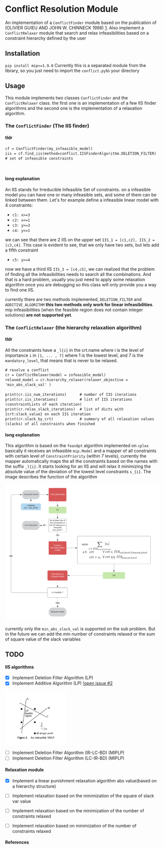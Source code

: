 # Conflict Resolution Module
An implementation of a `ConflictFinder` module based on the publication of (OLIVIER GUIEU AND JOHN W. CHINNECK 1998) [1]. Also implement a `ConflictRelaxer` module that search and relax infeasibilities based on a constraint hierarchy defined by the user 

## Installation 

`pip install mip>=1.9.0`
Currently this is a separated module from the library, so you just need to import the `conflict.py`to your directory

## Usage
This module implements two classes `ConflictFinder` and the `ConflictRelaxer` class. the first one is an implementation of a few IIS finder algorithms and the second one is the implementation of a relaxation algorithm. 

### The `ConflictFinder` (The IIS finder)

#### tldr 

```
cf = ConflictFinder(my_infeasible_model)
iis = cf.find_iis(method=conflict.IISFinderAlgorithm.DELETION_FILTER) # set of infeasible constraints
```
&nbsp;
####  long explanation
An IIS stands for Irreducible Infeasible Set of constraints. on a infeasible model you can have one or many infeasible sets, and some of them can be linked between them. Let's for example define a infeasible linear model with 4 constraints:

* `c1: x>=3`
* `c2: x<=1`
* `c3: y>=3`
* `c4: y<=1`

we can see that there are 2 IIS on the upper set  `IIS_1 = [c1,c2], IIS_2 = [c3,c4]`. This case is evident to see, that we only have two sets, but lets add a fifth constraint

* `c5: y>=4`

now we have a third IIS  `IIS_3 = [c4,c5]`, we can realized that the problem of finding all the infeasibilities needs to search all the combinations. And that is a hard problem, usually you just need to apply some relaxation algorithm once you are debugging so this class will only provide you a way to find one IIS. 

currently there are two methods implemented, `DELETION_FILTER` and `ADDITIVE_ALGORITHM` **this two methods only work for linear infeasibilities**. mip infeasibilities (when the feasible region does not contain integer solutions) **are not supported yet**.


### The `ConflictRelaxer` (the hierarchy relaxation algorithm)

#### tldr 
All the constraints have a `_l{i}` in the crt.name where i is the level of importance `i` in `[1, ... , 7]`  where 1 is the lowest level, and 7 is the `mandatory_level`, that means that is never to be relaxed. 

```
# resolve a conflict
cr = ConflictRelaxer(model = infeasible_model)
relaxed_model = cr.hierarchy_relaxer(relaxer_objective = 'min_abs_slack_val' )

print(cr.iis_num_iterations)      # number of IIS iterations 
print(cr.iis_iterations)          # list of IIS iterations (constraintLists of each iteration)
print(cr.relax_slack_iterations)  # list of dicts with {crt:slack_value} on each IIS iteration 
print(cr.slack_by_crt)            # summary of all relaxation values (slacks) of all constraints when finished
```
####  long explanation

This algorithm is based on the `feasOpt` algorithm implemented on `cplex` basically it receives an infeasible `mip.Model` and a mapper of all constraints with certain level of `ConstraintPriority` (within 7 levels), currently the mapper automatically maps the all the constraints based on the names with the suffix `_l{i}`. It starts looking for an IIS and will relax it  minimizing the absolute value of the deviation of the lowest level constraints `s_{i}`. The image describes the function of the algorithm  

<img src="img/hierarchy_relax_algorithm.png" alt="alt text" width="800"/>

currently only the `min_abs_slack_val` is supported on the sub problem. But in the future we can add the min number of constraints relaxed or the sum of square value of the slack variables 
&nbsp;
&nbsp;
&nbsp;
&nbsp;
&nbsp;

## TODO
#### IIS algorithms 
- [x] Implement Deletion Filter Algorithm (LP)
- [x] Implement Additive Algorithm (LP) [!open issue #2](https://github.com/pabloazurduy/python-mip-infeasibility/issues/2)

 <img src="img/MILP_infeasibility.png" alt="alt text" width="200"/>

- [ ] Implement Deletion Filter Algorithm (IR-LC-BD) (MIPLP)
- [ ] Implement Deletion Filter Algorithm (LC-IR-BD) (MIPLP)

#### Relaxation module 
- [x] Implement a linear punishment relaxation algorithm abs value(based on a hierarchy structure)
- [ ] Implement relaxation based on the minimization of the square of slack var value
- [ ] Implement relaxation based on the minimization of the number of constraints relaxed 
- [ ] Implement relaxation based on minimization of the number of constraints relaxed 


#### References 
[1]: http://www.sce.carleton.ca/faculty/chinneck/docs/GuieuChinneck.pdf 
